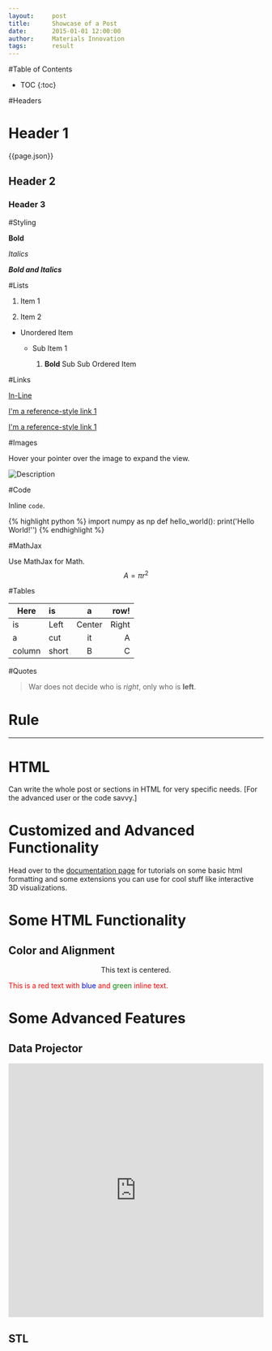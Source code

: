 ```yaml
---
layout:     post
title:      Showcase of a Post
date:       2015-01-01 12:00:00
author:     Materials Innovation
tags: 		result
---
```

<!-- Start Writing Below in Markdown -->

#Table of Contents

* TOC
{:toc}

#Headers

# Header 1

{{page.json}}

## Header 2

### Header 3

#Styling

**Bold**

*Italics*

***Bold and Italics***

#Lists

1. Item 1

2. Item 2

* Unordered Item

  * Sub Item 1

    1. **Bold** Sub Sub Ordered Item

#Links

[In-Line](https://www.google.com)

[I'm a reference-style link 1][1]

[I'm a reference-style link 1][2]

[1]:https://www.mozilla.org
[2]:http://www.reddit.com

#Images

Hover your pointer over the image to expand the view.

![Description](http://matin-hub.github.io/project-pages/img/Logo_Fairy_Tail_right.png)

#Code

Inline `code`.

{% highlight python %}
import numpy as np
def hello_world():
    print('Hello World!'')
{% endhighlight %}

#MathJax

Use MathJax for Math.
$$ A = \pi r^2 $$

#Tables

Here | is | a | row!
|---------|:----------|:----------:|---------:|
is   |Left|  Center  |Right|
a    | cut | it | A
column  | short | B | C

#Quotes

> War does not decide who is *right*, only who is **left**.

# Rule

---

# HTML

Can write the whole post or sections in HTML for very specific needs. [For the advanced user or the code savvy.]

# Customized and Advanced Functionality

Head over to the [documentation page](http://matin-hub.github.io/ppguide/) for tutorials on some basic html formatting and some extensions you can use for cool stuff like interactive 3D visualizations.

# Some HTML Functionality

## Color and Alignment

<p align="center">This text is centered.</p>

<p style="color:red">This is a red text with <span style="color:blue">blue</span> and <span style="color:green">green</span> inline text.</p>

# Some Advanced Features

## Data Projector

<embed src="http://matin-hub.github.io/project-pages/projectors/projector0001/" height="500px" width="100%">

## STL

<div align="center"><script src="https://embed.github.com/view/3d/matin-hub/project-pages/gh-pages/img/stl/test.stl"></script></div>


